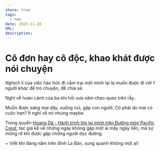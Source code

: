 ```yaml
---
share: true
tags:
  - hmm
date: 2023-11-20
URL: 
description: 
---
```


# Cô đơn hay cô độc, khao khát được nói chuyện
Nghịch lí của việc háo hức đi cắm trại một mình lại là muốn được đi *với 1 người khác* để trò chuyện, để chia sẻ. 

Nghĩ vể hoàn cảnh của ba khi hồi xưa nằm cheo queo trên rẫy..

Muốn được sáng mai dậy, xuống núi, gặp con người. Có phải do mai có cuộc hẹn? Ít nghĩ về nó nhưng maybe.

Trong quyển [Hoang Dã - Hành trình tìm lại mình trên Đường mòn Pacific Crest](./Hoang%20D%C3%A3%20-%20H%C3%A0nh%20tr%C3%ACnh%20t%C3%ACm%20l%E1%BA%A1i%20m%C3%ACnh%20tr%C3%AAn%20%C4%90%C6%B0%E1%BB%9Dng%20m%C3%B2n%20Pacific%20Crest.md), tác giả kể về những ngày không gặp một ai mấy ngày liền, mà sự mừng rỡ khi được gặp những người dọc đường.

~ Viết khi đang nằm trên đỉnh La Bàn, xung quanh không một ai!